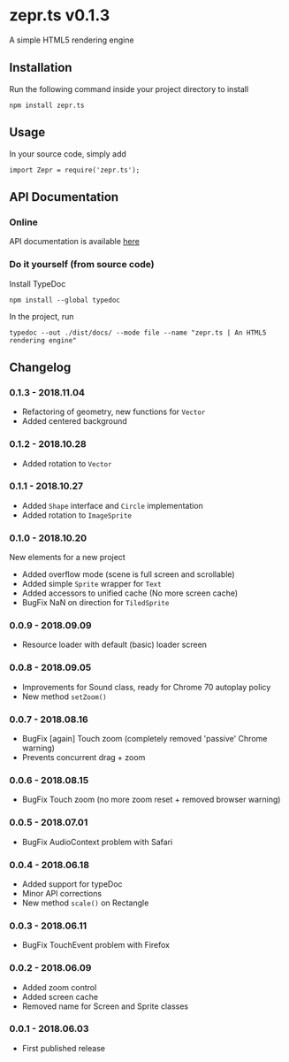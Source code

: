 # zepr.ts v0.1.3

A simple HTML5 rendering engine

## Installation

Run the following command inside your project directory to install

```
npm install zepr.ts
```

## Usage

In your source code, simply add

```
import Zepr = require('zepr.ts');
```

## API Documentation 

### Online

API documentation is available [here](https://zepr.fr/zts/api)

### Do it yourself (from source code)

Install TypeDoc 

```
npm install --global typedoc
```

In the project, run

```
typedoc --out ./dist/docs/ --mode file --name "zepr.ts | An HTML5 rendering engine"
```

## Changelog

### 0.1.3 - 2018.11.04

- Refactoring of geometry, new functions for `Vector`
- Added centered background

### 0.1.2 - 2018.10.28

- Added rotation to `Vector`

### 0.1.1 - 2018.10.27

- Added `Shape` interface and `Circle` implementation
- Added rotation to `ImageSprite`

### 0.1.0 - 2018.10.20

New elements for a new project
- Added overflow mode (scene is full screen and scrollable)
- Added simple `Sprite` wrapper for `Text`
- Added accessors to unified cache (No more screen cache)
- BugFix NaN on direction for `TiledSprite`

### 0.0.9 - 2018.09.09

- Resource loader with default (basic) loader screen

### 0.0.8 - 2018.09.05

- Improvements for Sound class, ready for Chrome 70 autoplay policy
- New method `setZoom()`

### 0.0.7 - 2018.08.16

- BugFix [again] Touch zoom (completely removed 'passive' Chrome warning)
- Prevents concurrent drag + zoom

### 0.0.6 - 2018.08.15

- BugFix Touch zoom (no more zoom reset + removed browser warning)

### 0.0.5 - 2018.07.01

- BugFix AudioContext problem with Safari

### 0.0.4 - 2018.06.18

- Added support for typeDoc
- Minor API corrections
- New method `scale()` on Rectangle

### 0.0.3 - 2018.06.11

- BugFix TouchEvent problem with Firefox

### 0.0.2 - 2018.06.09

- Added zoom control
- Added screen cache
- Removed name for Screen and Sprite classes

### 0.0.1 - 2018.06.03

- First published release
